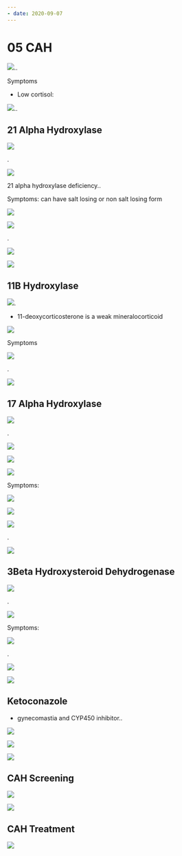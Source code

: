 ```yaml
---
- date: 2020-09-07
---
```


# 05 CAH

<!-- CAH overall pathogenesis -->

![](https://photos.thisispiggy.com/file/wikiFiles/8yFmMif.jpg)..

<!-- CAH overall symptoms -->

Symptoms

- Low cortisol:

![](https://photos.thisispiggy.com/file/wikiFiles/7DuyszO.jpg)..

## 21 Alpha Hydroxylase

<!-- 21 Alpha hydroxylase deficiency pathogenesis -->

![](https://photos.thisispiggy.com/file/wikiFiles/KrrRXur.jpg)

.

![](https://photos.thisispiggy.com/file/wikiFiles/dlzw9sZ.jpg)

<!-- classic cause of CAH -->

21 alpha hydroxylase deficiency..

<!-- 21 alpha hydroxylase deficiency symptoms -->

Symptoms: can have salt losing or non salt losing form

![](https://photos.thisispiggy.com/file/wikiFiles/OGZZ0VV.jpg)

![](https://photos.thisispiggy.com/file/wikiFiles/P1DIt43.jpg)

.

![](https://photos.thisispiggy.com/file/wikiFiles/6v9ZWYM.jpg)

![](https://photos.thisispiggy.com/file/wikiFiles/KrrRXur.jpg)

## 11B Hydroxylase

<!-- 11B Hydryxolase deficiency pathogenesis -->

![](https://photos.thisispiggy.com/file/wikiFiles/N9bhLDC.jpg).

- 11-deoxycorticosterone is a weak mineralocorticoid

![](https://photos.thisispiggy.com/file/wikiFiles/hnDS9in.jpg)

<!-- 11B Hydroxylase symptoms -->

Symptoms

![](https://photos.thisispiggy.com/file/wikiFiles/Kqib18k.jpg)

.

![](https://photos.thisispiggy.com/file/wikiFiles/N9bhLDC.jpg)

## 17 Alpha Hydroxylase

<!-- 17 Alpha hydroxylase pathogenesis -->

![](https://photos.thisispiggy.com/file/wikiFiles/0hGFyB9.jpg)

.

![](https://photos.thisispiggy.com/file/wikiFiles/Dr9dsEb.jpg)

![](https://photos.thisispiggy.com/file/wikiFiles/GEZVzI4.jpg)

![](https://photos.thisispiggy.com/file/wikiFiles/ZhY08iB.jpg)

<!-- 17 Alpha Hydroxylase symptoms -->

Symptoms:

![](https://photos.thisispiggy.com/file/wikiFiles/sx2pqm0.jpg)

![](https://photos.thisispiggy.com/file/wikiFiles/1sAmqkC.jpg)

![](https://photos.thisispiggy.com/file/wikiFiles/t9VSZF1.jpg)

.

![](https://photos.thisispiggy.com/file/wikiFiles/0hGFyB9.jpg)

## 3Beta Hydroxysteroid Dehydrogenase

<!-- 3-B Hydroxysteroid Dehydrogenase deficiency pathogenesis -->

![](https://photos.thisispiggy.com/file/wikiFiles/0Wd1qRk.jpg)

.

![](https://photos.thisispiggy.com/file/wikiFiles/XTsrmba.jpg)

<!-- 3-B Hydroxysteroid Dehydrogenase symptoms -->

Symptoms:

![](https://photos.thisispiggy.com/file/wikiFiles/phLpULq.jpg)

.

![](https://photos.thisispiggy.com/file/wikiFiles/0Wd1qRk.jpg)

![](https://photos.thisispiggy.com/file/wikiFiles/XTsrmba.jpg)

## Ketoconazole

<!-- Ketoconazole SE MOA -->

- gynecomastia and CYP450 inhibitor..

![](https://photos.thisispiggy.com/file/wikiFiles/MOamsSH.jpg)

<!-- Ambigous genitalia diagnosis -->

![](https://photos.thisispiggy.com/file/wikiFiles/kIsDJSY.jpg)

![](https://photos.thisispiggy.com/file/wikiFiles/BfX0xni.jpg)

## CAH Screening

<!-- CAH screening how -->

![](https://photos.thisispiggy.com/file/wikiFiles/crMuwgk.jpg)

![](https://photos.thisispiggy.com/file/wikiFiles/9j1p3Yy.jpg)

## CAH Treatment

<!-- CAH treatment -->

![](https://photos.thisispiggy.com/file/wikiFiles/FPk13Vv.jpg)
